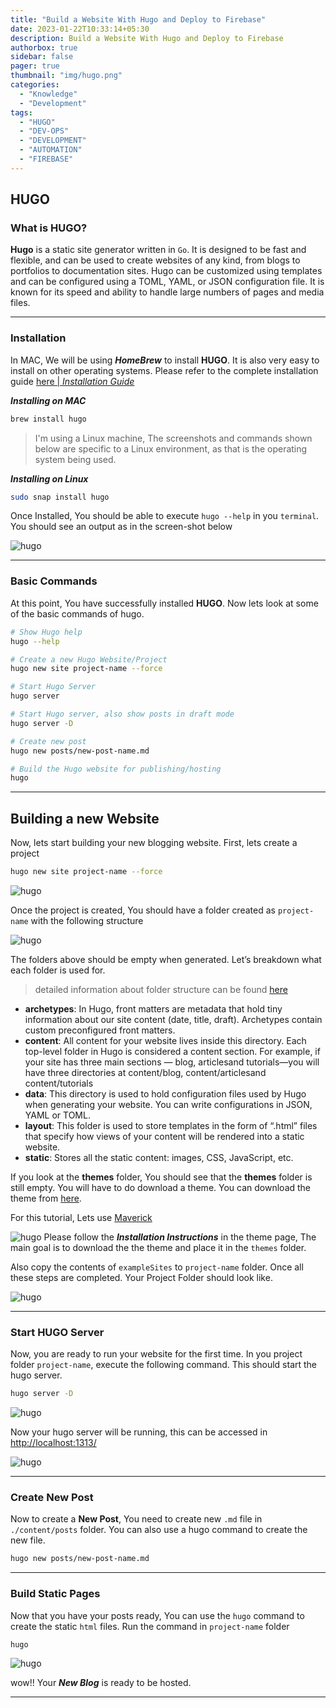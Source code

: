 ```yaml
---
title: "Build a Website With Hugo and Deploy to Firebase"
date: 2023-01-22T10:33:14+05:30
description: Build a Website With Hugo and Deploy to Firebase
authorbox: true
sidebar: false
pager: true
thumbnail: "img/hugo.png"
categories:
  - "Knowledge"
  - "Development"
tags:
  - "HUGO"
  - "DEV-OPS"
  - "DEVELOPMENT"
  - "AUTOMATION"
  - "FIREBASE"
---
```


## HUGO

### What is HUGO?
**Hugo** is a static site generator written in `Go`. It is designed to be fast and flexible, and can be used to create websites of any kind, from blogs to portfolios to documentation sites. Hugo can be customized using templates and can be configured using a TOML, YAML, or JSON configuration file. It is known for its speed and ability to handle large numbers of pages and media files.

---

### Installation
In MAC, We will be using ***HomeBrew*** to install **HUGO**. It is also very easy to install on other operating systems. Please refer to the complete installation guide [here | *Installation Guide*](https://gohugo.io/installation/)

***Installing on MAC***
```bash
brew install hugo
```

> I'm using a Linux machine, The screenshots and commands shown below are specific to a Linux environment, as that is the operating system being used.

***Installing on Linux***
```bash
sudo snap install hugo
```

Once Installed, You should be able to  execute `hugo --help` in you `terminal`. You should see an output as in the screen-shot below

![hugo](../images/hugo-1.png)

---

### Basic Commands

At this point, You have successfully installed **HUGO**. Now lets look at some of the basic commands of hugo.

```bash
# Show Hugo help
hugo --help

# Create a new Hugo Website/Project
hugo new site project-name --force

# Start Hugo Server
hugo server

# Start Hugo server, also show posts in draft mode
hugo server -D

# Create new post
hugo new posts/new-post-name.md

# Build the Hugo website for publishing/hosting
hugo
```

---

## Building a new Website

Now, lets start building your new blogging website. First, lets create a project
```bash
hugo new site project-name --force
```
![hugo](../images/hugo-2.png)

Once the project is created, You should have a folder created as `project-name` with the following structure

![hugo](../images/hugo-3.png)

The folders above should be empty when generated. Let’s breakdown what each folder is used for.

> detailed information about folder structure can be found [here](https://gohugo.io/getting-started/directory-structure/)

- **archetypes**: In Hugo, front matters are metadata that hold tiny information about our site content (date, title, draft). Archetypes contain custom preconfigured front matters.
- **content**: All content for your website lives inside this directory. Each top-level folder in Hugo is considered a content section. For example, if your site has three main sections — blog, articlesand tutorials—you will have three directories at content/blog, content/articlesand content/tutorials
- **data**: This directory is used to hold configuration files used by Hugo when generating your website. You can write configurations in JSON, YAML or TOML.
- **layout**: This folder is used to store templates in the form of “.html” files that specify how views of your content will be rendered into a static website.
- **static**: Stores all the static content: images, CSS, JavaScript, etc.


If you look at the **themes** folder, You should see that the **themes** folder is still empty. You will have to do download a theme. You can download the theme from [here](https://themes.gohugo.io/).

For this tutorial, Lets use [Maverick](https://themes.gohugo.io/themes/maverick/)

![hugo](../images/hugo-4.png)
Please follow the ***Installation Instructions*** in the theme page, The main goal is to download the the theme and place it in the `themes` folder.

Also copy the contents of `exampleSites` to `project-name` folder. Once all these steps are completed. Your Project Folder should look like.

![hugo](../images/hugo-5.png)

---

### Start HUGO Server

Now, you are ready to run your website for the first time. In you project folder `project-name`, execute the following command. This should start the hugo server.

```bash
hugo server -D
```
![hugo](../images/hugo-7.png)


Now your hugo server will be running, this can be accessed in [http://localhost:1313/](http://localhost:1313/)

![hugo](../images/hugo-6.png)

---

### Create New Post

Now to create a **New Post**, You need to create new `.md` file in `./content/posts` folder. You can also use a hugo command to create the new file.

```bash
hugo new posts/new-post-name.md
```
---

### Build Static Pages
Now that you have your posts ready, You can use the `hugo` command to create the static `html` files. Run the command in `project-name` folder

```bash
hugo
```
![hugo](../images/hugo-8.png)

wow!! Your ***New Blog*** is ready to be hosted.

---






